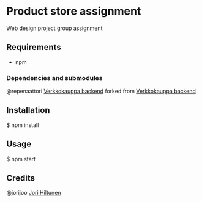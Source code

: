 # Product store assignment

Web design project group assignment

## Requirements

- npm

### Dependencies and submodules

@repenaattori [Verkkokauppa backend](https://github.com/jorijoo/verkkokauppa_backend)
    forked from [Verkkokauppa backend](https://github.com/repenaattori/verkkokauppa_backend)

## Installation

\$ npm install

## Usage

\$ npm start

## Credits

@jorijoo [Jori Hiltunen](https://github.com/jorijoo)